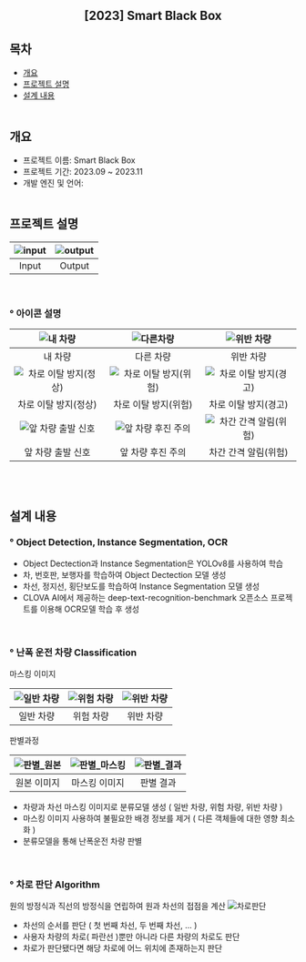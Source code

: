 <div align="center">
<h2>[2023] Smart Black Box </h2>
</div>

## 목차
  - [개요](#개요) 
  - [프로젝트 설명](#프로젝트-설명)
  - [설계 내용](#설계-내용)
<br><br>

## 개요
- 프로젝트 이름: Smart Black Box 
- 프로젝트 기간: 2023.09 ~ 2023.11
- 개발 엔진 및 언어:
<br><br>

## 프로젝트 설명
|![input](https://github.com/jh990714/Smart-Blackbox/assets/144774186/b2a409c2-cfe5-4884-920e-b508239a5bd9)|![output](https://github.com/jh990714/Smart-Blackbox/assets/144774186/600b3892-6354-4084-80ae-4a71149bbe11)|
|:---:|:---:|
|Input|Output|
<br>

### ° 아이콘 설명
|![내 차량](https://github.com/jh990714/Smart-Blackbox/assets/144774186/04c1bd3f-0e95-4d19-8ac8-4b49df91389b)|![다른차량](https://github.com/jh990714/Smart-Blackbox/assets/144774186/061fcedc-b17a-48b2-84a1-13cafcf0bd95)|![위반 차량](https://github.com/jh990714/Smart-Blackbox/assets/144774186/a5bdb7aa-3978-4f62-b6b3-25264bf96982)|
|:---:|:---:|:---:|
|내 차량|다른 차량|위반 차량|
|![차로 이탈 방지(정상)](https://github.com/jh990714/Smart-Blackbox/assets/144774186/fccf3b82-6d0a-417d-9cc8-5157ef88731a)|![차로 이탈 방지(위험)](https://github.com/jh990714/Smart-Blackbox/assets/144774186/8b984cbd-6921-43c4-b80e-cd47ca631713)|![차로 이탈 방지(경고)](https://github.com/jh990714/Smart-Blackbox/assets/144774186/a28ce339-6f3d-47df-8ff1-0de1b46a58d2)|
|차로 이탈 방지(정상)|차로 이탈 방지(위험)|차로 이탈 방지(경고)|
|![앞 차량 출발 신호](https://github.com/jh990714/Smart-Blackbox/assets/144774186/257beb55-24c0-436a-ac33-65c270b38d2d)|![앞 차량 후진 주의](https://github.com/jh990714/Smart-Blackbox/assets/144774186/2f80e5e6-a23c-4d01-8a92-9b7a30fd3a6c)|![차간 간격 알림(위험)](https://github.com/jh990714/Smart-Blackbox/assets/144774186/a4c20433-475d-4858-a89b-de5f5023a0ad)|
|앞 차량 출발 신호|앞 차량 후진 주의|차간 간격 알림(위험)|

<br><br>

## 설계 내용
### ° Object Detection, Instance Segmentation, OCR

- Object Dectection과 Instance Segmentation은 YOLOv8를 사용하여 학습
- 차, 번호판, 보행자를 학습하여 Object Dectection 모델 생성
- 차선, 정지선, 횡단보도를 학습하여 Instance Segmentation 모델 생성
- CLOVA AI에서 제공하는 deep-text-recognition-benchmark 오픈소스 프로젝트를 이용해 OCR모델 학습 후 생성
<br>

### ° 난폭 운전 차량 Classification
마스킹 이미지

|![일반 차량](https://github.com/jh990714/Smart-Black-Box/assets/144774186/7ed42c35-ec67-4714-93bd-a165cf3e0b30)|![위험 차량](https://github.com/jh990714/Smart-Black-Box/assets/144774186/7a44c91c-97aa-4cb1-bdac-9558d430bf68)|![위반 차량](https://github.com/jh990714/Smart-Black-Box/assets/144774186/9d6657f3-1906-4f2a-999b-ed13bd00e18a)
|:---:|:---:|:---:|
|일반 차량|위험 차량|위반 차량|

판별과정

|![판별_원본](https://github.com/jh990714/Smart-Black-Box/assets/144774186/d6b985a1-9b4f-4fd2-8b71-86db60600127)|![판별_마스킹](https://github.com/jh990714/Smart-Black-Box/assets/144774186/57a0f836-89d1-4d16-a011-d4055302b56c)|![판별_결과](https://github.com/jh990714/Smart-Black-Box/assets/144774186/eee6e136-c5a5-4cbf-89c5-7f1c7a696472)|
|:---:|:---:|:---:|
|원본 이미지|마스킹 이미지|판별 결과|

- 차량과 차선 마스킹 이미지로 분류모델 생성 ( 일반 차량, 위험 차량, 위반 차량 )
- 마스킹 이미지 사용하여 불필요한 배경 정보를 제거 ( 다른 객체들에 대한 영향 최소화 )
- 분류모델을 통해 난폭운전 차량 판별
<br>

### ° 차로 판단 Algorithm

원의 방정식과 직선의 방정식을 연립하여 원과 차선의 접점을 계산
![차로판단](https://github.com/jh990714/Smart-Black-Box/assets/144774186/f2e8969d-be49-41a5-ad2c-8cf3a84405f1)

- 차선의 순서를 판단 ( 첫 번째 차선, 두 번째 차선, ... )
- 사용자 차량의 차로( 파란선 )뿐만 아니라 다른 차량의 차로도 판단
- 차로가 판단됐다면 해당 차로에 어느 위치에 존재하는지 판단
